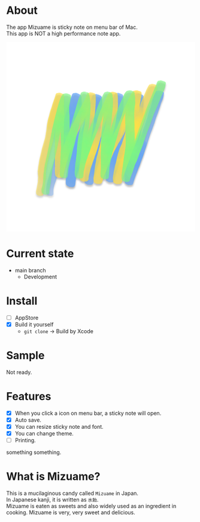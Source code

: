 # About
The app Mizuame is sticky note on menu bar of Mac.  
This app is NOT a high performance note app.  

<img src="MizuameLogo.png" alt="Mizuame Logo." />

# Current state
- main branch
  - Development

# Install
- [ ] AppStore
- [x] Build it yourself
  - `git clone` -> Build by Xcode

# Sample
Not ready.

# Features
- [x] When you click a icon on menu bar, a sticky note will open.
- [x] Auto save.
- [x] You can resize sticky note and font.
- [x] You can change theme.
- [ ] Printing.

something something.

# What is Mizuame?
This is a mucilaginous candy called `Mizuame` in Japan.  
In Japanese kanji, it is written as `水飴`.  
Mizuame is eaten as sweets and also widely used as an ingredient in cooking. Mizuame is very, very sweet and delicious.
